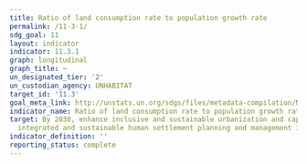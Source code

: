 ```yaml
---
title: Ratio of land consumption rate to population growth rate
permalink: /11-3-1/
sdg_goal: 11
layout: indicator
indicator: 11.3.1
graph: longitudinal
graph_title: ~
un_designated_tier: '2'
un_custodian_agency: UNHABITAT
target_id: '11.3'
goal_meta_link: http://unstats.un.org/sdgs/files/metadata-compilation/Metadata-Goal-11.pdf
indicator_name: Ratio of land consumption rate to population growth rate
target: By 2030, enhance inclusive and sustainable urbanization and capacity for participatory,
  integrated and sustainable human settlement planning and management in all countries.
indicator_definition: ''
reporting_status: complete
---
```

